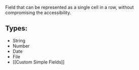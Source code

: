 Field that can be represented as a single cell in a row, without compromising the accessibility.

## Types:
- String
- Number
- Date
- File
- [[Custom Simple Fields]]